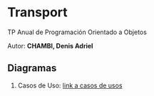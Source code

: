 # Transport
TP Anual de Programación Orientado a Objetos

Autor: **CHAMBI, Denis Adriel**

## Diagramas
1. Casos de Uso: [link a casos de usos](https://github.com/ChamHerz/transport/tree/master/diagramas/caso%20de%20uso)
